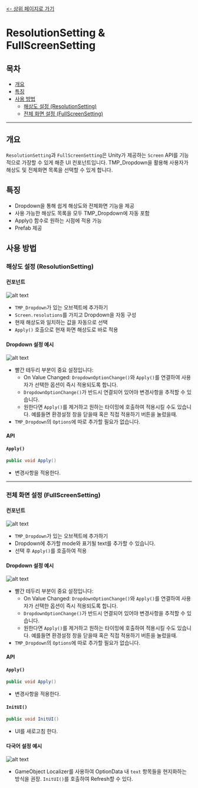 [<- 상위 페이지로 가기](../../../README.md)  

# ResolutionSetting & FullScreenSetting

## 목차
- [개요](#개요)
- [특징](#특징)
- [사용 방법](#사용-방법)
  - [해상도 설정 (ResolutionSetting)](#해상도-설정-resolutionsetting)
  - [전체 화면 설정 (FullScreenSetting)](#전체-화면-설정-fullscreensetting)

---

## 개요
`ResolutionSetting`과 `FullScreenSetting`은 Unity가 제공하는 `Screen` API를 기능적으로 가장할 수 있게 해준 UI 컨포넌트입니다. TMP_Dropdown을 활용해 사용자가 해상도 및 전체화면 목록을 선택할 수 있게 합니다.

## 특징
- Dropdown을 통해 쉽게 해상도와 전체화면 기능을 제공 
- 사용 가능한 해상도 목록을 모두 TMP_Dropdown에 자동 포함
- Apply() 함수로 원하는 시점에 적용 가능
- Prefab 제공

## 사용 방법

### 해상도 설정 (ResolutionSetting)
#### 컨포넌트
![alt text](READMEImage~/ResolutionComponent.png)
- `TMP_Dropdown`가 있는 오브젝트에 추가하기
- `Screen.resolutions`를 가지고 Dropdown을 자동 구성
- 현재 해상도와 일치하는 값을 자동으로 선택
- `Apply()` 호출으로 현재 화면 해상도로 바로 적용

#### Dropdown 설정 예시
![alt text](READMEImage~/ResolutionDropdown.png)
- 빨간 테두리 부분이 중요 설정입니다:
  - On Value Changed: `DropdownOptionChange()`와 `Apply()`를 연결하여 사용자가 선택한 옵션이 즉시 적용되도록 합니다.
  - `DropdownOptionChange()`가 반드시 연결되어 있어야 변경사항을 추적할 수 있습니다.
  - 원한다면 `Apply()`를 제거하고 원하는 타이밍에 호출하여 적용시킬 수도 있습니다. 예를들면 환경설정 창을 닫을때 혹은 직접 적용하기 버튼을 눌렀을때. 
- `TMP_Dropdown`의 `Options`에 따로 추가할 필요가 없습니다.

#### API

#### `Apply()`
```csharp
public void Apply()
```
- 변경사항을 적용한다.


---
### 전체 화면 설정 (FullScreenSetting)
#### 컨포넌트
![alt text](READMEImage~/FullScreenComponent.png)
- `TMP_Dropdown`가 있는 오브젝트에 추가하기
- Dropdown에 추가할 mode와 표기될 text를 추가할 수 있습니다.
- 선택 후 `Apply()`를 호출하여 적용

#### Dropdown 설정 예시
![alt text](READMEImage~/FullScreenDropdown.png)

- 빨간 테두리 부분이 중요 설정입니다:
  - On Value Changed: `DropdownOptionChange()`와 `Apply()`를 연결하여 사용자가 선택한 옵션이 즉시 적용되도록 합니다.
  - `DropdownOptionChange()`가 반드시 연결되어 있어야 변경사항을 추적할 수 있습니다.
  - 원한다면 `Apply()`를 제거하고 원하는 타이밍에 호출하여 적용시킬 수도 있습니다. 예를들면 환경설정 창을 닫을때 혹은 직접 적용하기 버튼을 눌렀을때. 
- `TMP_Dropdown`의 `Options`에 따로 추가할 필요가 없습니다.

#### API

#### `Apply()`
```csharp
public void Apply()
```
- 변경사항을 적용한다.

#### `InitUI()`
```csharp
public void InitUI()
```
- UI를 새로고침 한다.

#### 다국어 설정 예시
![alt text](READMEImage~/Localizer.png)
- GameObject Localizer를 사용하여 OptionData 내 `text` 항목들을 현지화하는 방식을 권장. `InitUI()`를 호출하여 Refresh할 수 있다.
